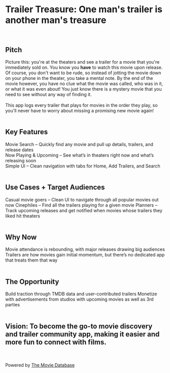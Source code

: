 # Trailer Treasure: One man's trailer is another man's treasure <br><br>

## Pitch<br>
Picture this: you're at the theaters and see a trailer for a movie that you're immediately sold on. You know you **have** to watch this movie upon release. Of course, you don't want to be rude, so instead of jotting the movie down on your phone in the theater, you take a mental note. By the end of the movie however, you have no clue what the movie was called, who was in it, or what it was even about! You just know there is a mystery movie that you need to see without any way of finding it.<br> <br>
This app logs every trailer that plays for movies in the order they play, so you'll never have to worry about missing a promising new movie again!<br><br>

## Key Features
Movie Search – Quickly find any movie and pull up details, trailers, and release dates <br>
Now Playing & Upcoming – See what’s in theaters right now and what’s releasing soon <br>
Simple UI – Clean navigation with tabs for Home, Add Trailers, and Search <br>
<br>

## Use Cases + Target Audiences 
Casual movie goers – Clean UI to navigate through all popular movies out now
Cinephiles – Find all the trailers playing for a given movie
Planners – Track upcoming releases and get notified when movies whose trailers they liked hit theaters<br>
<br>

## Why Now
Movie attendance is rebounding, with major releases drawing big audiences<br>
Trailers are how movies gain initial momentum, but there’s no dedicated app that treats them that way<br>
<br>

## The Opportunity
Build traction through TMDB data and user-contributed trailers
Monetize with advertisements from studios with upcoming movies as well as 3rd parties <br>
<br>


## Vision: To become the go-to movie discovery and trailer community app, making it easier and more fun to connect with films.

<br><br>
Powered by [The Movie Database](https://www.themoviedb.org)
